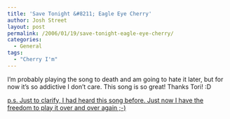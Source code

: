 ```yaml
---
title: 'Save Tonight &#8211; Eagle Eye Cherry'
author: Josh Street
layout: post
permalink: /2006/01/19/save-tonight-eagle-eye-cherry/
categories:
  - General
tags:
  - "Cherry I'm"
---
```

I&#8217;m probably playing the song to death and am going to hate it later, but for now it&#8217;s so addictive I don&#8217;t care. This song is so great! Thanks Tori! :D

<ins datetime="2006-01-19T21:52:06+00:00">p.s. Just to clarify, I had heard this song before. Just now I have the freedom to play it over and over again ;-)</ins>